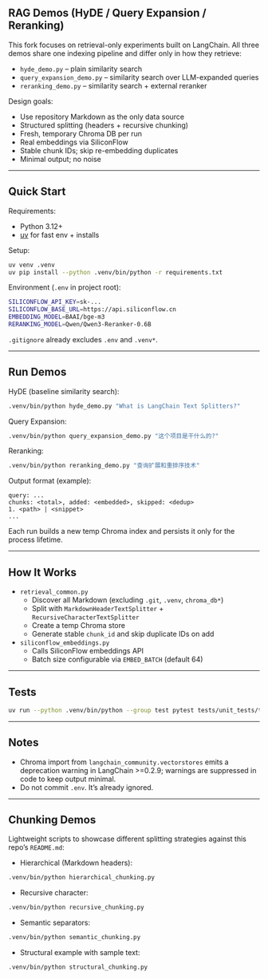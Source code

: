## RAG Demos (HyDE / Query Expansion / Reranking)

This fork focuses on retrieval-only experiments built on LangChain. All three demos share one indexing pipeline and differ only in how they retrieve:

- `hyde_demo.py` – plain similarity search
- `query_expansion_demo.py` – similarity search over LLM-expanded queries
- `reranking_demo.py` – similarity search + external reranker

Design goals:

- Use repository Markdown as the only data source
- Structured splitting (headers + recursive chunking)
- Fresh, temporary Chroma DB per run
- Real embeddings via SiliconFlow
- Stable chunk IDs; skip re-embedding duplicates
- Minimal output; no noise

---

## Quick Start

Requirements:

- Python 3.12+
- [uv](https://github.com/astral-sh/uv) for fast env + installs

Setup:

```bash
uv venv .venv
uv pip install --python .venv/bin/python -r requirements.txt
```

Environment (`.env` in project root):

```bash
SILICONFLOW_API_KEY=sk-...
SILICONFLOW_BASE_URL=https://api.siliconflow.cn
EMBEDDING_MODEL=BAAI/bge-m3
RERANKING_MODEL=Qwen/Qwen3-Reranker-0.6B
```

`.gitignore` already excludes `.env` and `.venv*`.

---

## Run Demos

HyDE (baseline similarity search):

```bash
.venv/bin/python hyde_demo.py "What is LangChain Text Splitters?"
```

Query Expansion:

```bash
.venv/bin/python query_expansion_demo.py "这个项目是干什么的?"
```

Reranking:

```bash
.venv/bin/python reranking_demo.py "查询扩展和重排序技术"
```

Output format (example):

```
query: ...
chunks: <total>, added: <embedded>, skipped: <dedup>
1. <path> | <snippet>
...
```

Each run builds a new temp Chroma index and persists it only for the process lifetime.

---

## How It Works

- `retrieval_common.py`
  - Discover all Markdown (excluding `.git`, `.venv`, `chroma_db*`)
  - Split with `MarkdownHeaderTextSplitter` + `RecursiveCharacterTextSplitter`
  - Create a temp Chroma store
  - Generate stable `chunk_id` and skip duplicate IDs on add
- `siliconflow_embeddings.py`
  - Calls SiliconFlow embeddings API
  - Batch size configurable via `EMBED_BATCH` (default 64)

---

## Tests

```bash
uv run --python .venv/bin/python --group test pytest tests/unit_tests/test_retrieval_common.py -q
```

---

## Notes

- Chroma import from `langchain_community.vectorstores` emits a deprecation warning in LangChain >=0.2.9; warnings are suppressed in code to keep output minimal.
- Do not commit `.env`. It’s already ignored.

---

## Chunking Demos

Lightweight scripts to showcase different splitting strategies against this repo’s `README.md`:

- Hierarchical (Markdown headers):

```bash
.venv/bin/python hierarchical_chunking.py
```

- Recursive character:

```bash
.venv/bin/python recursive_chunking.py
```

- Semantic separators:

```bash
.venv/bin/python semantic_chunking.py
```

- Structural example with sample text:

```bash
.venv/bin/python structural_chunking.py
```
